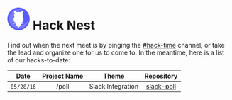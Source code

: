 # <img src="assets/logo/hacknest.png" width="10%"/> Hack Nest

Find out when the next meet is by pinging the [#hack-time](https://sfudev.slack.com/messages/hack-time/) channel, or take the lead and organize one for us to come to. In the meantime, here is a list of our hacks-to-date:

|   Date   	| Project Name 	|       Theme       	| Repository 	|
|:--------:	|:------------:	|:-----------------:	|:----------:	|
| `05/28/16`|     /poll    	| Slack Integration 	|         [slack-poll](https://github.com/mingchia-andy-liu/slack-poll)   	|
